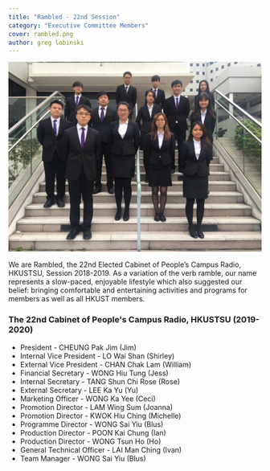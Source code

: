 ```yaml
---
title: "Rambled - 22nd Session"
category: "Executive Committee Members"
cover: rambled.png
author: greg lobinski
---
```

![unsplash.com](./ex-22.jpeg)

We are Rambled, the 22nd Elected Cabinet of People’s Campus Radio, HKUSTSU, Session 2018-2019. As a variation of the verb ramble, our name represents a slow-paced, enjoyable lifestyle which also suggested our belief: bringing comfortable and entertaining activities and programs for members as well as all HKUST members.
### The 22nd Cabinet of People's Campus Radio, HKUSTSU (2019-2020)

- President - CHEUNG Pak Jim (Jim)
- Internal Vice President - LO Wai Shan (Shirley)
- External Vice President - CHAN Chak Lam (William)
- Financial Secretary - WONG Hiu Tung (Jess)
- Internal Secretary - TANG Shun Chi Rose (Rose)
- External Secretary - LEE Ka Yu (Yu)
- Marketing Officer - WONG Ka Yee (Ceci)
- Promotion Director - LAM Wing Sum (Joanna)
- Promotion Director - KWOK Hiu Ching (Michelle)
- Programme Director - WONG Sai Yiu (Blus)
- Production Director - POON Kai Chung (Ian)
- Production Director - WONG Tsun Ho (Ho)
- General Technical Officer - LAI Man Ching (Ivan)
- Team Manager - WONG Sai Yiu (Blus)
